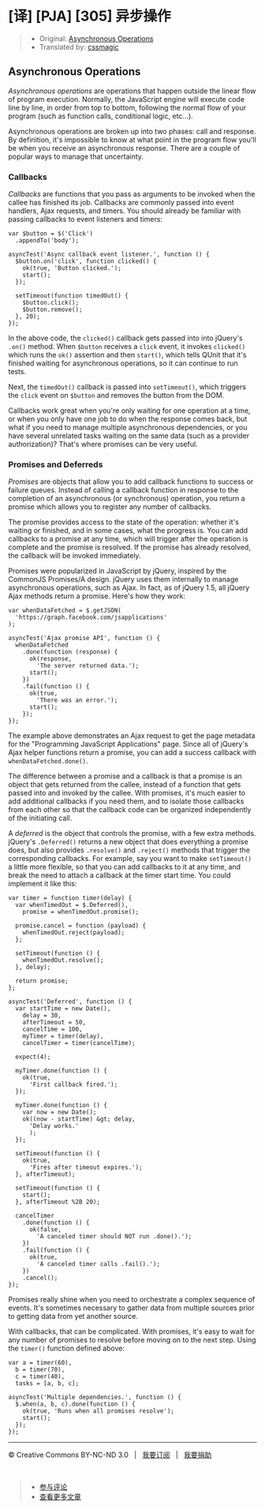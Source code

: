 # [译] [PJA] [305] 异步操作

> * Original: [Asynchronous Operations](http://chimera.labs.oreilly.com/books/1234000000262/ch03.html#asynchronous_operations)
> * Translated by: [cssmagic](https://github.com/cssmagic)

## Asynchronous Operations

_Asynchronous operations_ are operations that happen outside the linear flow of program execution. Normally, the JavaScript engine will execute code line by line, in order from top to bottom, following the normal flow of your program (such as function calls, conditional logic, etc...).

Asynchronous operations are broken up into two phases: call and response. By definition, it's impossible to know at what point in the program flow you'll be when you receive an asynchronous response. There are a couple of popular ways to manage that uncertainty.

### Callbacks

_Callbacks_ are functions that you pass as arguments to be invoked when the callee has finished its job. Callbacks are commonly passed into event handlers, Ajax requests, and timers. You should already be familiar with passing callbacks to event listeners and timers:

    var $button = $('Click')
      .appendTo('body');

    asyncTest('Async callback event listener.', function () {
      $button.on('click', function clicked() {
        ok(true, 'Button clicked.');
        start();
      });

      setTimeout(function timedOut() {
        $button.click();
        $button.remove();
      }, 20);
    });

In the above code, the `clicked()` callback gets passed into into jQuery's `.on()` method. When `$button` receives a `click` event, it invokes `clicked()` which runs the `ok()` assertion and then `start()`, which tells QUnit that it's finished waiting for asynchronous operations, so it can continue to run tests.

Next, the `timedOut()` callback is passed into `setTimeout()`, which triggers the `click` event on `$button` and removes the button from the DOM.

Callbacks work great when you're only waiting for one operation at a time, or when you only have one job to do when the response comes back, but what if you need to manage multiple asynchronous dependencies, or you have several unrelated tasks waiting on the same data (such as a provider authorization)? That's where promises can be very useful.

### Promises and Deferreds

_Promises_ are objects that allow you to add callback functions to success or failure queues. Instead of calling a callback function in response to the completion of an asynchronous (or synchronous) operation, you return a promise which allows you to register any number of callbacks.

The promise provides access to the state of the operation: whether it's waiting or finished, and in some cases, what the progress is. You can add callbacks to a promise at any time, which will trigger after the operation is complete and the promise is resolved. If the promise has already resolved, the callback will be invoked immediately.

Promises were popularized in JavaScript by jQuery, inspired by the CommonJS Promises/A design. jQuery uses them internally to manage asynchronous operations, such as Ajax. In fact, as of jQuery 1.5, all jQuery Ajax methods return a promise. Here's how they work:

    var whenDataFetched = $.getJSON(
      'https://graph.facebook.com/jsapplications'
    );

    asyncTest('Ajax promise API', function () {
      whenDataFetched
        .done(function (response) {
          ok(response,
            'The server returned data.');
          start();
        })
        .fail(function () {
          ok(true,
            'There was an error.');
          start();
        });
    });

The example above demonstrates an Ajax request to get the page metadata for the "Programming JavaScript Applications" page. Since all of jQuery's Ajax helper functions return a promise, you can add a success callback with `whenDataFetched.done()`.

The difference between a promise and a callback is that a promise is an object that gets returned from the callee, instead of a function that gets passed into and invoked by the callee. With promises, it's much easier to add additional callbacks if you need them, and to isolate those callbacks from each other so that the callback code can be organized independently of the initiating call.

A _deferred_ is the object that controls the promise, with a few extra methods. jQuery's `.Deferred()` returns a new object that does everything a promise does, but also provides `.resolve()` and `.reject()` methods that trigger the corresponding callbacks. For example, say you want to make `setTimeout()` a little more flexible, so that you can add callbacks to it at any time, and break the need to attach a callback at the timer start time. You could implement it like this:

    var timer = function timer(delay) {
      var whenTimedOut = $.Deferred(),
        promise = whenTimedOut.promise();

      promise.cancel = function (payload) {
        whenTimedOut.reject(payload);
      };

      setTimeout(function () {
        whenTimedOut.resolve();
      }, delay);

      return promise;
    };

    asyncTest('Deferred', function () {
      var startTime = new Date(),
        delay = 30,
        afterTimeout = 50,
        cancelTime = 100,
        myTimer = timer(delay),
        cancelTimer = timer(cancelTime);

      expect(4);

      myTimer.done(function () {
        ok(true,
          'First callback fired.');
      });

      myTimer.done(function () {
        var now = new Date();
        ok((now - startTime) &gt; delay,
          'Delay works.'
          );
      });

      setTimeout(function () {
        ok(true,
          'Fires after timeout expires.');
      }, afterTimeout);

      setTimeout(function () {
        start();
      }, afterTimeout %2B 20);

      cancelTimer
        .done(function () {
          ok(false,
            'A canceled timer should NOT run .done().');
        })
        .fail(function () {
          ok(true,
            'A canceled timer calls .fail().');
        })
        .cancel();
    });

Promises really shine when you need to orchestrate a complex sequence of events. It's sometimes necessary to gather data from multiple sources prior to getting data from yet another source.

With callbacks, that can be complicated. With promises, it's easy to wait for any number of promises to resolve before moving on to the next step. Using the `timer()` function defined above:

    var a = timer(60),
      b = timer(70),
      c = timer(40),
      tasks = [a, b, c];

    asyncTest('Multiple dependencies.', function () {
      $.when(a, b, c).done(function () {
        ok(true, 'Runs when all promises resolve');
        start();
      });
    });

***

&copy; Creative Commons BY-NC-ND 3.0 &nbsp; | &nbsp; [我要订阅](http://www.cssmagic.net/blog/subscribe) &nbsp; | &nbsp; [我要捐助](http://www.cssmagic.net/blog/donate)

&nbsp;
> * [参与评论](https://github.com/cssmagic/blog/issues/XXXXXXXXXX)
> * [查看更多文章](https://github.com/cssmagic/blog/issues?state=open)
